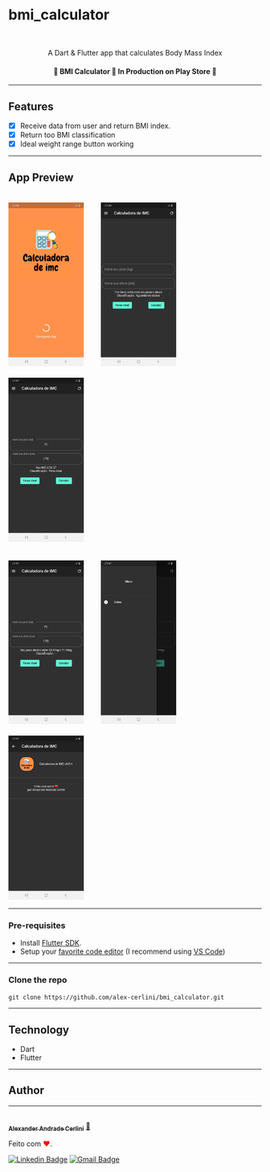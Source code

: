 # bmi_calculator

<br />

<p align="center">A Dart & Flutter app that calculates Body Mass Index</p>

<h4 align="center"> 
	🚧  BMI Calculator 🚀 In Production on Play Store  🚧
</h4>

---

## Features

- [x] Receive data from user and return BMI index.
- [x] Return too BMI classification
- [x] Ideal weight range button working

---

## App Preview

<p>
<img src="dev_assets/prints/Print1.jpg" width="150" style="margin-right: 30px; margin-top: 20px">
<img src="dev_assets/prints/Print2.jpg" width="150" style="margin-right: 30px; margin-top: 20px">
<img src="dev_assets/prints/Print3.jpg" width="150" style="margin-right: 30px; margin-top: 20px">
</p>
<p>
<img src="dev_assets/prints/Print4.jpg" width="150" style="margin-right: 30px; margin-top: 20px">
<img src="dev_assets/prints/Print5.jpg" width="150" style="margin-right: 30px; margin-top: 20px">
<img src="dev_assets/prints/Print6.jpg" width="150" style="margin-right: 30px; margin-top: 20px">
</p>

---

### Pre-requisites

- Install [Flutter SDK](https://flutter.dev/docs/get-started/install).
- Setup your [favorite code editor](https://flutter.dev/docs/get-started/editor) (I recommend using [VS Code](https://code.visualstudio.com/))

---

### Clone the repo

    git clone https://github.com/alex-cerlini/bmi_calculator.git

---

## Technology

- Dart
- Flutter

---

## Author

---

<a href="https://github.com/alex-cerlini">
 <img style="border-radius: 50%;" src="https://avatars.githubusercontent.com/u/56663683?v=4" width="100px;" alt=""/>
 <br />
 <sub><b>Alexander Andrade Cerlini</b></sub></a> <a href="https://github.com/alex-cerlini" title="Alex Cerlini">🚀</a>

Feito com <span style="color: red">♥</span>.

[![Linkedin Badge](https://img.shields.io/badge/-AlexCerlini-blue?style=flat-square&logo=Linkedin&logoColor=white&link=https://www.linkedin.com/in/alexander-andrade-cerlini-560982119/)](https://www.linkedin.com/in/alexander-andrade-cerlini-560982119/)
[![Gmail Badge](https://img.shields.io/badge/-alexcerlinii@gmail.com-c14438?style=flat-square&logo=Gmail&logoColor=white&link=mailto:alexcerlinii@gmail.com)](mailto:alexcerlinii@gmail.com)
